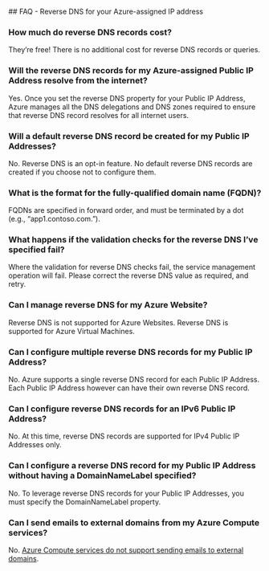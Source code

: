 <BR> 
## <a name="faq---reverse-dns-for-your-azure-assigned-ip-address"></a>FAQ - Reverse DNS for your Azure-assigned IP address

### <a name="how-much-do-reverse-dns-records-cost"></a>How much do reverse DNS records cost?
They’re free!  There is no additional cost for reverse DNS records or queries.

### <a name="will-the-reverse-dns-records-for-my-azure-assigned-public-ip-address-resolve-from-the-internet"></a>Will the reverse DNS records for my Azure-assigned Public IP Address resolve from the internet?
Yes. Once you set the reverse DNS property for your Public IP Address, Azure manages all the DNS delegations and DNS zones required to ensure that reverse DNS record resolves for all internet users.

### <a name="will-a-default-reverse-dns-record-be-created-for-my-public-ip-addresses"></a>Will a default reverse DNS record be created for my Public IP Addresses?
No. Reverse DNS is an opt-in feature. No default reverse DNS records are created if you choose not to configure them.

### <a name="what-is-the-format-for-the-fully-qualified-domain-name-fqdn"></a>What is the format for the fully-qualified domain name (FQDN)?
FQDNs are specified in forward order, and must be terminated by a dot (e.g., “app1.contoso.com.”).

### <a name="what-happens-if-the-validation-checks-for-the-reverse-dns-ive-specified-fail"></a>What happens if the validation checks for the reverse DNS I’ve specified fail?
Where the validation for reverse DNS checks fail, the service management operation will fail. Please correct the reverse DNS value as required, and retry.

### <a name="can-i-manage-reverse-dns-for-my-azure-website"></a>Can I manage reverse DNS for my Azure Website?
Reverse DNS is not supported for Azure Websites. Reverse DNS is supported for Azure Virtual Machines.

### <a name="can-i-configure-multiple-reverse-dns-records-for-my-public-ip-address"></a>Can I configure multiple reverse DNS records for my Public IP Address?
No. Azure supports a single reverse DNS record for each Public IP Address. Each Public IP Address however can have their own reverse DNS record.

### <a name="can-i-configure-reverse-dns-records-for-an-ipv6-public-ip-address"></a>Can I configure reverse DNS records for an IPv6 Public IP Address?
No.  At this time, reverse DNS records are supported for IPv4 Public IP Addresses only.

### <a name="can-i-configure-a-reverse-dns-record-for-my-public-ip-address-without-having-a-domainnamelabel-specified"></a>Can I configure a reverse DNS record for my Public IP Address without having a DomainNameLabel specified?
No. To leverage reverse DNS records for your Public IP Addresses, you must specify the DomainNameLabel property.

### <a name="can-i-send-emails-to-external-domains-from-my-azure-compute-services"></a>Can I send emails to external domains from my Azure Compute services?
No. [Azure Compute services do not support sending emails to external domains](https://blogs.msdn.microsoft.com/mast/2016/04/04/sending-e-mail-from-azure-compute-resource-to-external-domains/).
